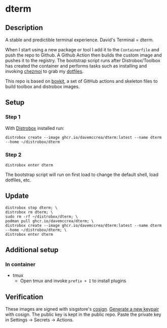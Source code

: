 # dterm

## Description

A stable and predictible terminal experience. David's Terminal = dterm.

When I start using a new package or tool I add it to the `Containerfile` and push the repo to Github. A Github Action then builds the custom image and pushes it to the registry. The bootstrap script runs after Distrobox/Toolbox has created the container and performs tasks such as installing and invoking [chezmoi](https://www.chezmoi.io/) to grab my [dotfiles](https://github.com/davemccrea/dotfiles).

This repo is based on [boxkit](https://github.com/ublue-os/boxkit), a set of GitHub actions and skeleton files to build toolbox and distrobox images.

## Setup

### Step 1

With [Distrobox](https://github.com/89luca89/distrobox) installed run:

```
distrobox create --image ghcr.io/davemccrea/dterm:latest --name dterm --home ~/distrobox/dterm
```

### Step 2

```
distrobox enter dterm
``` 

The bootstrap script will run on first load to change the default shell, load dotfiles, etc. 

## Update

```
distrobox stop dterm; \
distrobox rm dterm; \
sudo rm -rf ~/distrobox/dterm; \
podman pull ghcr.io/davemccrea/dterm; \
distrobox create --image ghcr.io/davemccrea/dterm:latest --name dterm --home ~/distrobox/dterm; \
distrobox enter dterm
```

## Additional setup

### In container

- tmux
  - Open tmux and invoke `prefix + I` to install plugins

## Verification

These images are signed with sisgstore's [cosign](https://docs.sigstore.dev/cosign/overview/). [Generate a new keypair](https://docs.sigstore.dev/cosign/overview/) with cosign. The public key is kept in the public repo. Paste the private key in Settings -> Secrets -> Actions.
